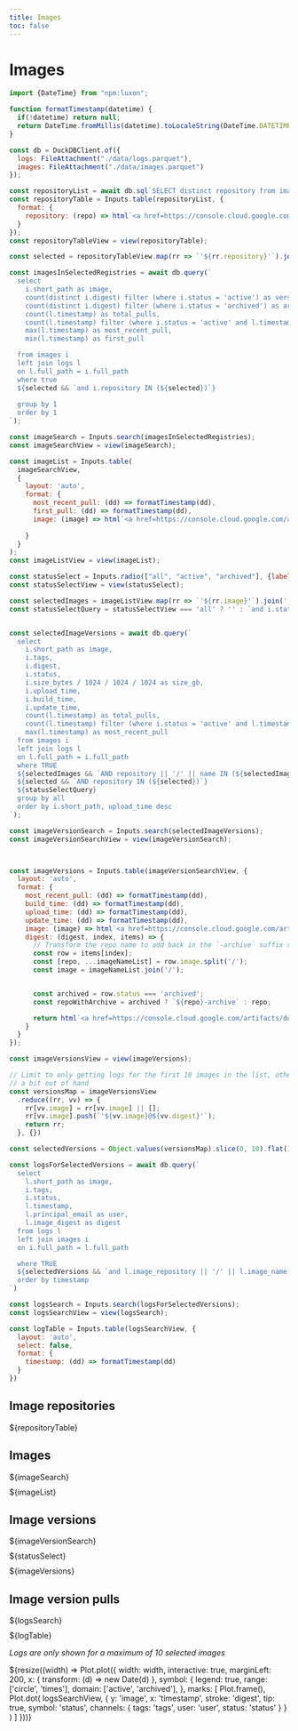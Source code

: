 ```yaml
---
title: Images
toc: false
---
```


# Images

<!-- Set up useful functions -->

```js
import {DateTime} from "npm:luxon";
```

```js
function formatTimestamp(datetime) {
  if(!datetime) return null;
  return DateTime.fromMillis(datetime).toLocaleString(DateTime.DATETIME_SHORT)
}
```

<!-- Load the data -->

```js
const db = DuckDBClient.of({
  logs: FileAttachment("./data/logs.parquet"),
  images: FileAttachment("./data/images.parquet")
});
```



<!-- First table view, just a list of repositories -->

```js
const repositoryList = await db.sql`SELECT distinct repository from images`;
const repositoryTable = Inputs.table(repositoryList, {
  format: {
    repository: (repo) => html`<a href=https://console.cloud.google.com/artifacts/docker/cpg-common/australia-southeast1/${repo}?project=cpg-common target=_blank>${repo}</a>`
  }
});
const repositoryTableView = view(repositoryTable);
```

<!-- Image search view, queries a list of images and some associated stats and populates the search box -->

```js
const selected = repositoryTableView.map(rr => `'${rr.repository}'`).join(', ');

const imagesInSelectedRegistries = await db.query(`
  select
    i.short_path as image,
    count(distinct i.digest) filter (where i.status = 'active') as versions,
    count(distinct i.digest) filter (where i.status = 'archived') as archived_versions,
    count(l.timestamp) as total_pulls,
    count(l.timestamp) filter (where i.status = 'active' and l.timestamp > (current_date - interval 1 month)) as pulls_in_last_month,
    max(l.timestamp) as most_recent_pull,
    min(l.timestamp) as first_pull

  from images i
  left join logs l
  on l.full_path = i.full_path
  where true
  ${selected && `and i.repository IN (${selected})`}
  
  group by 1
  order by 1
`);

const imageSearch = Inputs.search(imagesInSelectedRegistries);
const imageSearchView = view(imageSearch);
```


<!--
  Image list table
  This needs to be a separate block to the search view due to how reactivity works in observable
-->

```js
const imageList = Inputs.table(
  imageSearchView,
  {
    layout: 'auto',
    format: {
      most_recent_pull: (dd) => formatTimestamp(dd),
      first_pull: (dd) => formatTimestamp(dd),
      image: (image) => html`<a href=https://console.cloud.google.com/artifacts/docker/cpg-common/australia-southeast1/${image}?project=cpg-common target=_blank>${image}</a>`
  
    }
  }
);
const imageListView = view(imageList);

```


<!-- Allow selecting the status of images -->
```js
const statusSelect = Inputs.radio(["all", "active", "archived"], {label: "status", value: "all"});
const statusSelectView = view(statusSelect);
```

<!-- Filter images by status and populate image version search -->
```js
const selectedImages = imageListView.map(rr => `'${rr.image}'`).join(', ');
const statusSelectQuery = statusSelectView === 'all' ? '' : `and i.status = '${statusSelectView}'`;


const selectedImageVersions = await db.query(`
  select
    i.short_path as image,
    i.tags,
    i.digest,
    i.status,
    i.size_bytes / 1024 / 1024 / 1024 as size_gb,
    i.upload_time,
    i.build_time,
    i.update_time,
    count(l.timestamp) as total_pulls,
    count(l.timestamp) filter (where i.status = 'active' and l.timestamp > (current_date - interval 1 month)) as pulls_in_last_month,
    max(l.timestamp) as most_recent_pull
  from images i
  left join logs l
  on l.full_path = i.full_path
  where TRUE
  ${selectedImages && `AND repository || '/' || name IN (${selectedImages})`}
  ${selected && `AND repository IN (${selected})`}
  ${statusSelectQuery}
  group by all
  order by i.short_path, upload_time desc
`);

const imageVersionSearch = Inputs.search(selectedImageVersions);
const imageVersionSearchView = view(imageVersionSearch);

```

<!-- Image version table -->
```js


const imageVersions = Inputs.table(imageVersionSearchView, {
  layout: 'auto',
  format: {
    most_recent_pull: (dd) => formatTimestamp(dd),
    build_time: (dd) => formatTimestamp(dd),
    upload_time: (dd) => formatTimestamp(dd),
    update_time: (dd) => formatTimestamp(dd),
    image: (image) => html`<a href=https://console.cloud.google.com/artifacts/docker/cpg-common/australia-southeast1/${image}?project=cpg-common target=_blank>${image}</a>`,
    digest: (digest, index, items) => {
      // Transform the repo name to add back in the `-archive` suffix so that links work as expected.
      const row = items[index];
      const [repo, ...imageNameList] = row.image.split('/');
      const image = imageNameList.join('/');


      const archived = row.status === 'archived';
      const repoWithArchive = archived ? `${repo}-archive` : repo;

      return html`<a href=https://console.cloud.google.com/artifacts/docker/cpg-common/australia-southeast1/${repoWithArchive}/${image}/sha256:${digest}?project=cpg-common target=_blank>${digest}</a>`;
    }
  }
});

const imageVersionsView = view(imageVersions);
```


<!-- Populate image logs search view -->

```js
// Limit to only getting logs for the first 10 images in the list, otherwise things can get
// a bit out of hand
const versionsMap = imageVersionsView
  .reduce((rr, vv) => {
    rr[vv.image] = rr[vv.image] || [];
    rr[vv.image].push(`'${vv.image}@${vv.digest}'`);
    return rr;
  }, {})

const selectedVersions = Object.values(versionsMap).slice(0, 10).flat().join(',');

const logsForSelectedVersions = await db.query(`
  select
    l.short_path as image,
    i.tags,
    i.status,
    l.timestamp,
    l.principal_email as user,
    l.image_digest as digest
  from logs l
  left join images i
  on i.full_path = l.full_path

  where TRUE
  ${selectedVersions && `and l.image_repository || '/' || l.image_name || '@' || l.image_digest IN (${selectedVersions})`}
  order by timestamp
`)

const logsSearch = Inputs.search(logsForSelectedVersions);
const logsSearchView = view(logsSearch);

```

<!-- Show the log table -->
```js
const logTable = Inputs.table(logsSearchView, {
  layout: 'auto',
  select: false,
  format: {
    timestamp: (dd) => formatTimestamp(dd)
  }
})
```


<!-- Page layout of constructs defined above -->

<div class="grid grid-cols-4">
  <div class="card">
    <h2>Image repositories</h2>
    ${repositoryTable}
    
  </div>
  <div class="card grid-colspan-3">
    <h2>Images</h2>
    <div style="margin-bottom: 10px;">
      ${imageSearch}
    </div>
    ${imageList}
  </div>

  <div class="card grid-colspan-4">
    <h2>Image versions</h2>
    <div style="margin-bottom: 10px;">
      ${imageVersionSearch}
    </div>
    <div style="margin-bottom: 10px;">
      ${statusSelect}
    </div>
    ${imageVersions}
  </div>

  <div class="card grid-colspan-4">
    <h2>Image version pulls</h2>
    <div style="margin-bottom: 10px;">
      ${logsSearch}
    </div>
    ${logTable}
    <p>
      <em>Logs are only shown for a maximum of 10 selected images</em>
    </p>
  </div>
</div>

<!-- Chart of selected image usage over time -->

<div class="grid grid-cols-1">
  <div class="card">
    ${resize((width) => Plot.plot({
      width: width,
      interactive: true,
      marginLeft: 200,
      x: {
        transform: (d) => new Date(d)
      },
      symbol: {
        legend: true,
        range: ['circle', 'times'],
        domain: ['active', 'archived'],
      },
      marks: [
        Plot.frame(),
        Plot.dot(
          logsSearchView,
          {
            y: 'image',
            x: 'timestamp',
            stroke: 'digest',
            tip: true,
            symbol: 'status',
            channels: {
              tags: 'tags',
              user: 'user',
              status: 'status'
            }
          }
        )
      ]
    }))}
  </div>
</div>



